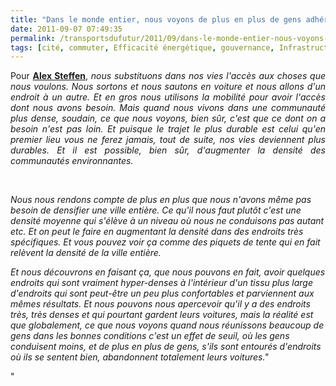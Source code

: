 ```yaml
---
title: "Dans le monde entier, nous voyons de plus en plus de gens adhérer à cette vie de piéton"
date: 2011-09-07 07:49:35
permalink: /transportsdufutur/2011/09/dans-le-monde-entier-nous-voyons-de-plus-en-plus-de-gens-adherer-a-cette-vie-de-pieton.html
tags: [cité, commuter, Efficacité énergétique, gouvernance, Infrastructure, internet, management de la mobilité, marche, mode doux]
---
```


<p style="text-align: justify">Pour <a href="http://www.ted.com/speakers/alex_steffen.html" target="_blank"><strong>Alex Steffen</strong></a>, <em>nous substituons dans nos vies l'accès aux choses que nous voulons. Nous sortons et nous sautons en voiture et nous allons d'un endroit à un autre. Et en gros nous utilisons la mobilité pour avoir l'accès dont nous avons besoin. Mais quand nous vivons dans une communauté plus dense, soudain, ce que nous voyons, bien sûr, c'est que ce dont on a besoin n'est pas loin. Et puisque le trajet le plus durable est celui qu'en premier lieu vous ne ferez jamais, tout de suite, nos vies deviennent plus durables. Et il est possible, bien sûr, d'augmenter la densité des communautés environnantes.</em></p> <p> </p>  <p>           </p>  <!--more-->   <p style=""text-align: justify""><em>Nous nous rendons compte de plus en  plus que nous n'avons même pas besoin de densifier une ville entière. Ce  qu'il nous faut plutôt c'est une densité moyenne qui s'élève à un  niveau où nous ne conduisons pas autant etc. Et on peut le faire en  augmentant la densité dans des endroits très spécifiques. Et vous pouvez  voir ça comme des piquets de tente qui en fait relèvent la densité de  la ville entière.</em></p> <p style=""text-align: justify""><em>Et nous découvrons en faisant ça,  que nous pouvons en fait, avoir quelques endroits qui sont vraiment  hyper-denses à l'intérieur d'un tissu plus large d'endroits qui sont  peut-être un peu plus confortables et parviennent aux mêmes résultats.  Et nous pouvons nous apercevoir qu'il y a des endroits très, très denses  et qui pourtant gardent leurs voitures, mais la réalité est que  globalement, ce que nous voyons quand nous réunissons beaucoup de gens  dans les bonnes conditions c'est un effet de seuil, où les gens  conduisent moins, et de plus en plus de gens, s'ils sont entourés  d'endroits où ils se sentent bien, abandonnent totalement leurs  voitures."</em></p>"
